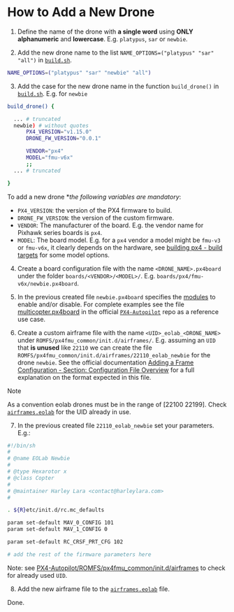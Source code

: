 # How to Add a New Drone

1. Define the name of the drone with **a single word** using **ONLY alphanumeric** and **lowercase**. E.g. `platypus`, `sar` or `newbie`.

2. Add the new drone name to the list `NAME_OPTIONS=("platypus" "sar" "all")` in [`build.sh`](./build.sh).

```sh
NAME_OPTIONS=("platypus" "sar" "newbie" "all")
```

3. Add the case for the new drone name in the function `build_drone()` in [`build.sh`](./build.sh). E.g. for `newbie`

```sh build.sh
build_drone() {

  ... # truncated
  newbie) # without quotes
      PX4_VERSION="v1.15.0"
      DRONE_FW_VERSION="0.0.1"

      VENDOR="px4"
      MODEL="fmu-v6x"
      ;;
  ... # truncated

}
```
To add a new drone **the following variables are mandatory*:
- `PX4_VERSION`: the version of the PX4 firmware to build.
- `DRONE_FW_VERSION`: the version of the custom firmware.
- `VENDOR`: The manufacturer of the board. E.g. the vendor name for Pixhawk series boards is `px4`.
- `MODEL`: The board model. E.g. for a `px4` vendor a model might be `fmu-v3` or `fmu-v6x`, it clearly depends on the hardware, see [building px4 - build targets](https://docs.px4.io/main/en/dev_setup/building_px4.html#px4-make-build-targets) for some model options.

4. Create a board configuration file with the name `<DRONE_NAME>.px4board` under the folder `boards/<VENDOR>/<MODEL>/`. E.g. `boards/px4/fmu-v6x/newbie.px4board`.

5. In the previous created file `newbie.px4board` specifies the [modules](https://docs.px4.io/main/en/modules/modules_main.html) to enable and/or disable. For complete examples see the file [multicopter.px4board](https://github.com/PX4/PX4-Autopilot/blob/main/boards/px4/fmu-v6x/multicopter.px4board) in the official [`PX4-Autopilot`](https://github.com/PX4/PX4-Autopilot) repo as a reference use case.

6. Create a custom airframe file with the name `<UID>_eolab_<DRONE_NAME>` under `ROMFS/px4fmu_common/init.d/airframes/`. E.g. assuming an `UID` that **is unused** like `22110` we can create the file `ROMFS/px4fmu_common/init.d/airframes/22110_eolab_newbie` for the drone `newbie`. See the official documentation [Adding a Frame Configuration - Section: Configuration File Overview](https://docs.px4.io/main/en/dev_airframes/adding_a_new_frame.html#configuration-file-overview) for a full explanation on the format expected in this file.

> [!NOTE]
> As a convention eolab drones must be in the range of [22100 22199]. Check [`airframes.eolab`](./airframes.eolab) for the UID already in use.

7. In the previous created file `22110_eolab_newbie` set your parameters. E.g.:

```sh 22100_eolab_newbie
#!/bin/sh
#
# @name EOLab Newbie
#
# @type Hexarotor x
# @class Copter
#
# @maintainer Harley Lara <contact@harleylara.com>
#

. ${R}etc/init.d/rc.mc_defaults

param set-default MAV_0_CONFIG 101
param set-default MAV_1_CONFIG 0

param set-default RC_CRSF_PRT_CFG 102

# add the rest of the firmware parameters here
```

Note: see [PX4-Autopilot/ROMFS/px4fmu_common/init.d/airframes](https://github.com/PX4/PX4-Autopilot/tree/main/ROMFS/px4fmu_common/init.d/airframes) to check for already used `UID`.

8. Add the new airframe file to the [`airframes.eolab`](./airframes.eolab) file.

Done.
